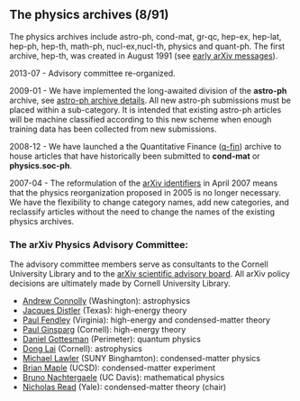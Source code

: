 The physics archives (8/91)
---------------------------

The physics archives include astro-ph, cond-mat, gr-qc, hep-ex, hep-lat, hep-ph, hep-th, math-ph, nucl-ex,nucl-th, physics and quant-ph. The first archive, hep-th, was created in August 1991 (see [early arXiv messages](91-94)).

2013-07 - Advisory committee re-organized.

2009-01 - We have implemented the long-awaited division of the **astro-ph** archive, see [astro-ph archive details](/archive/astro-ph). All new astro-ph submissions must be placed within a sub-category. It is intended that existing astro-ph articles will be machine classified according to this new scheme when enough training data has been collected from new submissions.

2008-12 - We have launched a the Quantitative Finance ([q-fin](q-fin_announcement)) archive to house articles that have historically been submitted to **cond-mat** or **physics.soc-ph**.

2007-04 - The reformulation of the [arXiv identifiers](/help/arxiv_identifier) in April 2007 means that the physics reorganization proposed in 2005 is no longer necessary. We have the flexibility to change category names, add new categories, and reclassify articles without the need to change the names of the existing physics archives.

### The arXiv Physics Advisory Committee:

The advisory committee members serve as consultants to the Cornell University Library and to the [arXiv scientific advisory board](/help/scientific_ad_board). All arXiv policy decisions are ultimately made by Cornell University Library.

*   [Andrew Connolly](http://www.astro.washington.edu/users/ajc/) (Washington): astrophysics
*   [Jacques Distler](http://www.ph.utexas.edu/person/distler_jacques) (Texas): high-energy theory
*   [Paul Fendley](http://www.phys.virginia.edu/People/Personal.asp?UID=pf7a) (Virginia): high-energy and condensed-matter theory
*   [Paul Ginsparg](http://www.physics.cornell.edu/professorspeople/professors/?page=website/faculty&action=show/id=17) (Cornell): high-energy theory
*   [Daniel Gottesman](http://www.perimeterinstitute.ca/people/Daniel-Gottesman) (Perimeter): quantum physics
*   [Dong Lai](http://astro.cornell.edu/members/dong-lai.html) (Cornell): astrophysics
*   [Michael Lawler](http://www2.binghamton.edu/physics/people/michael.html) (SUNY Binghamton): condensed-matter physics
*   [Brian Maple](http://mbmlab.ucsd.edu/people/maple.html) (UCSD): condensed-matter experiment
*   [Bruno Nachtergaele](http://www.math.ucdavis.edu/~bxn/) (UC Davis): mathematical physics
*   [Nicholas Read](http://physics.yale.edu/people/nicholas-read) (Yale): condensed-matter theory (chair)
